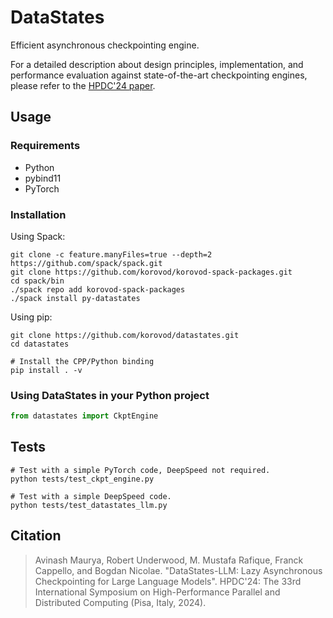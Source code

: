 # DataStates

Efficient asynchronous checkpointing engine.

For a detailed description about design principles, implementation, and performance evaluation against state-of-the-art checkpointing engines, please refer to the [HPDC'24 paper](https://hal.science/hal-04614247).

## Usage

### Requirements

- Python
- pybind11
- PyTorch

### Installation

Using Spack:

```
git clone -c feature.manyFiles=true --depth=2 https://github.com/spack/spack.git
git clone https://github.com/korovod/korovod-spack-packages.git
cd spack/bin
./spack repo add korovod-spack-packages
./spack install py-datastates
```

Using pip:

```
git clone https://github.com/korovod/datastates.git
cd datastates

# Install the CPP/Python binding
pip install . -v
```

### Using DataStates in your Python project

```python
from datastates import CkptEngine
```

## Tests

```
# Test with a simple PyTorch code, DeepSpeed not required.
python tests/test_ckpt_engine.py   

# Test with a simple DeepSpeed code.
python tests/test_datastates_llm.py   
```

## Citation

> Avinash Maurya, Robert Underwood, M. Mustafa Rafique, Franck Cappello, and Bogdan Nicolae. "DataStates-LLM: Lazy Asynchronous Checkpointing for Large Language Models". HPDC'24: The 33rd International Symposium on High-Performance Parallel and Distributed Computing (Pisa, Italy, 2024).
